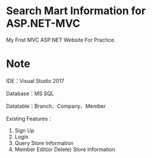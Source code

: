 # Search Mart Information for ASP.NET-MVC
My Frist MVC ASP.NET Website For Practice.

# Note
IDE：Visual Studio 2017

Database：MS SQL

Datatable：Branch、Company、Member

Existing Features：
1. Sign Up
2. Login
3. Query Store Information
4. Member Edit(or Delete) Store Information
